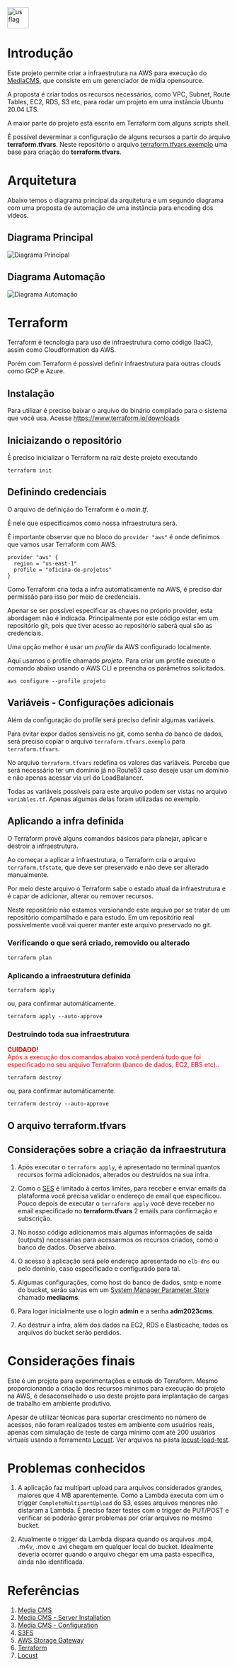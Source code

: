 [<img src="https://em-content.zobj.net/thumbs/120/openmoji/338/flag-united-states_1f1fa-1f1f8.png" alt="us flag" width="48"/>](./README_en.md)

# Introdução

Este projeto permite criar a infraestrutura na AWS para execução do [MediaCMS](https://github.com/mediacms-io/mediacms), que consiste em um gerenciador de mídia opensource. 

A proposta é criar todos os recursos necessários, como VPC, Subnet, Route Tables, EC2, RDS, S3 etc, para rodar um projeto em uma instância Ubuntu 20.04 LTS. 

A maior parte do projeto está escrito em Terraform com alguns scripts shell.

É possível deverminar a configuração de alguns recursos a partir do arquivo **terraform.tfvars**. Neste repositório o arquivo [terraform.tfvars.exemplo](./terraform.tfvars.exemplo) uma base para criação do **terraform.tfvars**.

# Arquitetura

Abaixo temos o diagrama principal da arquitetura e um segundo diagrama com uma proposta de automação de uma instância para encoding dos vídeos.

## Diagrama Principal
![Diagrama Principal](./arquitetura/Diagrama%20Principal.png)

## Diagrama Automação
![Diagrama Automação](./arquitetura/Diagrama%20Automacao.png)

# Terraform

Terraform é tecnologia para uso de infraestrutura como código (IaaC), assim como Cloudformation da AWS. 

Porém com Terraform é possível definir infraestrutura para outras clouds como GCP e Azure.

## Instalação

Para utilizar é preciso baixar o arquivo do binário compilado para o sistema que você usa. Acesse https://www.terraform.io/downloads

## Iniciaizando o repositório

É preciso inicializar o Terraform na raiz deste projeto executando 

```
terraform init
```

## Definindo credenciais

O arquivo de definição do Terraform é o *main.tf*.

É nele que especificamos como nossa infraestrutura será.

É importante observar que no bloco do ``provider "aws"`` é onde definimos que vamos usar Terraform com AWS. 

```
provider "aws" {
  region = "us-east-1"
  profile = "oficina-de-projetos"
}
```

Como Terraform cria toda a infra automaticamente na AWS, é preciso dar permissão para isso por meio de credenciais.

Apenar se ser possível especificar as chaves no próprio provider, esta abordagem não é indicada. Principalmente por este código estar em um repositório git, pois que tiver acesso ao repositório saberá qual são as credenciais.

Uma opção melhor é usar um *profile* da AWS configurado localmente. 

Aqui usamos o profile chamado *projeto*. Para criar um profile execute o comando abaixo usando o AWS CLI e preencha os parâmetros solicitados.

```
aws configure --profile projeto
```

## Variáveis - Configurações adicionais 

Além da configuração do profile será preciso definir algumas variáveis.

Para evitar expor dados sensíveis no git, como senha do banco de dados, será preciso copiar o arquivo ``terraform.tfvars.exemplo`` para ``terraform.tfvars``.

No arquivo ``terraform.tfvars`` redefina os valores das variáveis. Perceba que será necessário ter um domínio já no Route53 caso deseje usar um domínio e não apenas acessar via url do LoadBalancer.

Todas as variáveis possíveis para este arquivo podem ser vistas no arquivo ``variables.tf``. Apenas algumas delas foram utilizadas no exemplo.

## Aplicando a infra definida

O Terraform provê alguns comandos básicos para planejar, aplicar e destroir a infraestrutura. 

Ao começar a aplicar a infraestrutura, o Terraform cria o arquivo ``terraform.tfstate``, que deve ser preservado e não deve ser alterado manualmente.

Por meio deste arquivo o Terraform sabe o estado atual da infraestrutura e é capar de adicionar, alterar ou remover recursos.

Neste repositório não estamos versionando este arquivo por se tratar de um repositório compartilhado e para estudo. Em um repositório real possívelmente você vai querer manter este arquivo preservado no git.

###  Verificando o que será criado, removido ou alterado
```
terraform plan
```

###  Aplicando a infraestrutura definida
```
terraform apply
```
ou, para confirmar automáticamente.
```
terraform apply --auto-approve
```

###  Destruindo toda sua infraestrutura

<font color="red">
  <span><b>CUIDADO!</b><br>
  Após a execução dos comandos abaixo você perderá tudo que foi especificado no seu arquivo Terraform (banco de dados, EC2, EBS etc).</span>.
</font>

```
terraform destroy
```
ou, para confirmar automáticamente.
```
terraform destroy --auto-approve
```

## O arquivo terraform.tfvars



## Considerações sobre a criação da infraestrutura

1. Após executar o ``terraform apply``, é apresentado no terminal quantos recursos forma adicionados, alterados ou destruídos na sua infra.

1. Como o [SES](https://docs.aws.amazon.com/pt_br/ses/latest/dg/request-production-access.html) é limitado à certos limites, para receber e enviar emails da plataforma você precisa validar o endereço de email que especificou. Pouco depois de executar o  ``terraform apply`` você deve receber no email especificado no **terraform.tfvars** 2 emails para confirmação e subscrição.

1. No nosso código adicionamos mais algumas informações de saída (outputs) necessárias para acessarmos os recursos criados, como o banco de dados. Observe abaixo.

1. O acesso à aplicação será pelo endereço apresentado no ``elb-dns`` ou pelo domínio, caso especificado e configurado para tal.

1. Algumas configurações, como host do banco de dados, smtp e nome do bucket, serão salvas em um [System Manager Parameter Store](https://docs.aws.amazon.com/systems-manager/latest/userguide/systems-manager-parameter-store.html) chamado **mediacms**.

1. Para logar inicialmente use o login **admin** e a senha **adm2023cms**.

1. Ao destruir a infra, além dos dados na EC2, RDS e Elasticache, todos os arquivos do bucket serão perdidos.


# Considerações finais

Este é um projeto para experimentações e estudo do Terraform. 
Mesmo proporcionando a criação dos recursos mínimos para execução do projeto na AWS, é desaconselhado o uso deste projeto para implantação de cargas de trabalho em ambiente produtivo.

Apesar de utilizar técnicas para suportar crescimento no número de acessos, não foram realizados testes em ambiente com usuários reais, apenas com simulação de teste de carga mínimo com até 200 usuários virtuais usando a ferramenta [Locust](https://locust.io/). Ver arquivos na pasta [locust-load-test](./locust-load-test/).

# Problemas conhecidos

1. A aplicação faz multipart upload para arquivos considerados grandes, maiores que 4 MB aparentemente. Como a Lambda executa com um o trigger ``CompleteMultipartUpload`` do S3, esses arquivos menores não distaram a Lambda. É preciso fazer testes com o trigger de PUT/POST e verificar se poderão gerar problemas por criar arquivos no mesmo bucket.

1. Atualmente o trigger da Lambda dispara quando os arquivos .mp4, .m4v, .mov e .avi chegam em qualquer local do bucket. Idealmente deveria ocorrer quando o arquivo chegar em uma pasta específica, ainda não identificada.

# Referências

1. [Media CMS](https://github.com/mediacms-io/mediacms/)
1. [Media CMS - Server Installation](https://github.com/mediacms-io/mediacms/blob/main/docs/admins_docs.md#2-server-installation)
1. [Media CMS - Configuration](https://github.com/mediacms-io/mediacms/blob/main/docs/admins_docs.md#5-configuration)
1. [S3FS](https://github.com/s3fs-fuse/s3fs-fuse)
1. [AWS Storage Gateway](https://aws.amazon.com/pt/storagegateway/)
1. [Terraform](https://www.terraform.io/)
1. [Locust](https://locust.io/)
